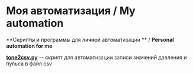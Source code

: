 # Моя автоматизация / Мy automation

**Скрипты и программы для личной автоматизации ** / 
**Personal automation for me**

**[tone2csv.py](tone2csv)** -- cкрипт для автоматизации записи значений давления и пульса в файл csv



